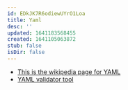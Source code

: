 ```yaml
---
id: EDkJK7R6odiewUYrO1Loa
title: Yaml
desc: ''
updated: 1641183568455
created: 1641105063872
stub: false
isDir: false
---
```


- [This is the wikipedia page for YAML](https://en.wikipedia.org/wiki/YAML)
- [YAML validator tool](https://yamlvalidator.com/)
